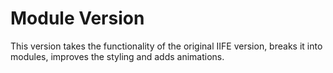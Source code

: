 # Module Version

This version takes the functionality of the original IIFE version, breaks it into modules, improves the styling and adds animations.